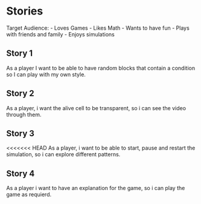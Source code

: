 # Stories
Target Audience:
    - Loves Games
    - Likes Math
    - Wants to have fun
    - Plays with friends and family
    - Enjoys simulations

## Story 1
As a player I want to be able to have random blocks that contain a condition so I can play with my own style.

## Story 2
As a player, i want the alive cell to be transparent, so i can see the video through them.

## Story 3
<<<<<<< HEAD
As a player, i want to be able to start, pause and restart the simulation, so i can explore different patterns.

## Story 4 
As a player i want to have an explanation for the game, so i can play the game as requierd.
